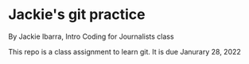 # Jackie's git practice

By Jackie Ibarra, Intro Coding for Journalists class

This repo is a class assignment to learn git. It is due Janurary 28, 2022
